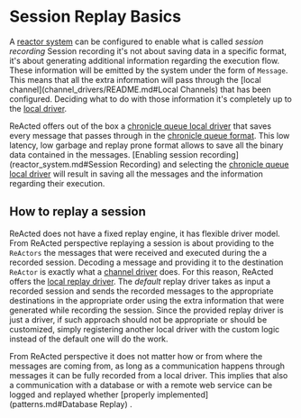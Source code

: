 # Session Replay Basics

A [reactor system](reactor_system.md) can be configured to enable what is called *session recording*
Session recording it's not about saving data in a specific format, it's about generating additional information 
regarding the execution flow. These information will be emitted by the system under the form of `Message`. This means
that all the extra information will pass through the [local channel](channel_drivers/README.md#Local Channels) that
has been configured. Deciding what to do with those information it's completely up to the [local driver](channel_drivers/README.md).

ReActed offers out of the box a [chronicle queue local driver](channel_drivers/cq/cq_main.md) that saves every message
that passes through in the [chronicle queue format](https://github.com/OpenHFT/Chronicle-Queue). This low latency, low garbage
and replay prone format allows to save all the binary data contained in the messages. 
[Enabling session recording](reactor_system.md#Session Recording) and selecting the [chronicle queue local driver](channel_drivers/cq/cq_main.md) will result
in saving all the messages and the information regarding their execution. 

## How to replay a session

ReActed does not have a fixed replay engine, it has flexible driver model. From ReActed perspective replaying a session
is about providing to the `ReActors` the messages that were received and executed during the a recorded session. Decoding
a message and providing it to the destination `ReActor` is exactly what a [channel driver](channel_drivers/README.md) does.
For this reason, ReActed offers the [local replay driver](channel_drivers/replay/replay_main.md). The *default* replay driver
takes as input a recorded session and sends the recorded messages to the appropriate destinations in the appropriate order
using the extra information that were generated while recording the session. 
Since the provided replay driver is just a driver, if such approach should not be appropriate or should be customized,
simply registering another local driver with the custom logic instead of the default one will do the work.

From ReActed perspective it does not matter how or from where the messages are coming from, as long as a communication
happens through messages it can be fully recorded from a local driver. This implies that also a communication with a database
or with a remote web service can be logged and replayed whether [properly implemented](patterns.md#Database Replay) .     

  